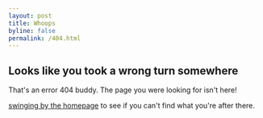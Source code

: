```yaml
---
layout: post
title: Whoops
byline: false
permalink: /404.html
---
```


## Looks like you took a wrong turn somewhere

That's an error 404 buddy. The page you were looking for isn't here!

[swinging by the homepage](/) to see if you can't find what you're after there.